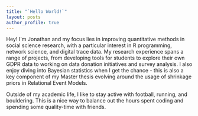 ```yaml
---
title: "`Hello World!`"
layout: posts
author_profile: true
---
```



Hey! I'm Jonathan and my focus lies in improving quantitative methods in social science research, with a particular interest in R programming, network science, and digital trace data. My research experience spans a range of projects, from developing tools for students to explore their own GDPR data to working on data donation initiatives and survey analysis. I also enjoy diving into Bayesian statistics when I get the chance - this is also a key component of my Master thesis evolving around the usage of shrinkage priors in Relational Event Models.

Outside of my academic life, I like to stay active with football, running, and bouldering. This is a nice way to balance out the hours spent coding and spending some quality-time with friends.